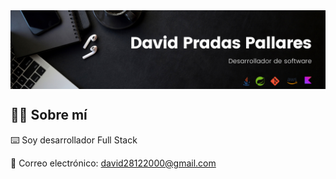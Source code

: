 <!--<div align=center>
    <h1>Hola, soy David 👋</h1>
</div>-->

<img align=center  src="https://raw.githubusercontent.com/davidpradaspallares/davidpradaspallares/main/Black%20Minimal%20Motivation%20Quote%20LinkedIn%20Banner.png">

<div align=start>
    <h2>🧑‍💻 Sobre mí</h2>
    <p>⌨️ Soy desarrollador Full Stack</p>
    <p>📮 Correo electrónico: <a href="align=centerdavid28122000@gmail.com">david28122000@gmail.com</a></p>
</div>

<!--
**davidpradaspallares/davidpradaspallares** is a ✨ _special_ ✨ repository because its `README.md` (this file) appears on your GitHub profile.

Here are some ideas to get you started:

- 🔭 I’m currently working on ...
- 🌱 I’m currently learning ...
- 👯 I’m looking to collaborate on ...
- 🤔 I’m looking for help with ...
- 💬 Ask me about ...
- 📫 How to reach me: ...
- 😄 Pronouns: ...
- ⚡ Fun fact: ...
-->
